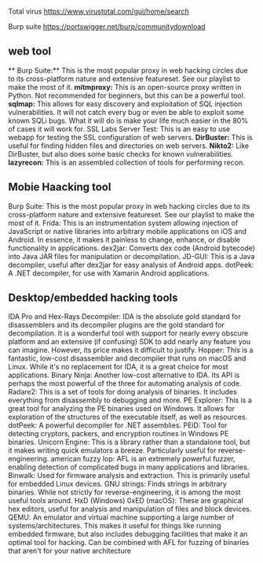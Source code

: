 Total virus
https://www.virustotal.com/gui/home/search

Burp suite
https://portswigger.net/burp/communitydownload

## web tool

   ** Burp Suite:** This is the most popular proxy in web hacking circles due to its cross-platform nature and extensive featureset. See       our playlist to make the most of it.
    **mitmproxy:** This is an open-source proxy written in Python. Not recommended for beginners, but this can be a powerful tool.
    **sqlmap:** This allows for easy discovery and exploitation of SQL injection vulnerabilities. It will not catch every bug or even
    be able to exploit some known SQLi bugs. What it will do is make your life much easier in the 80% of cases it will work for.
    SSL Labs Server Test: This is an easy to use webapp for testing the SSL configuration of web servers.
    **DirBuster:** This is useful for finding hidden files and directories on web servers.
    **Nikto2:** Like DirBuster, but also does some basic checks for known vulnerabilities.
    **lazyrecon:** This is an assembled collection of tools for performing recon.

## Mobie Haacking tool

Burp Suite: This is the most popular proxy in web hacking circles due to its cross-platform nature and extensive featureset. See our playlist to make the most of it.
Frida: This is an instrumentation system allowing injection of JavaScript or native libraries into arbitrary mobile applications on iOS and Android. In essence, it makes it painless to change, enhance, or disable functionality in applications.
dex2jar: Converts dex code (Android bytecode) into Java JAR files for manipulation or decompilation.
JD-GUI: This is a Java decompiler, useful after dex2jar for easy analysis of Android apps.
dotPeek: A .NET decompiler, for use with Xamarin Android applications.

## Desktop/embedded hacking tools

IDA Pro and Hex-Rays Decompiler: IDA is the absolute gold standard for disassemblers and its decompiler plugins are the gold standard for decompilation. It is a wonderful tool with support for nearly every obscure platform and an extensive (if confusing) SDK to add nearly any feature you can imagine. However, its price makes it difficult to justify.
Hopper: This is a fantastic, low-cost disassembler and decompiler that runs on macOS and Linux. While it's no replacement for IDA, it is a great choice for most applications.
Binary Ninja: Another low-cost alternative to IDA. Its API is perhaps the most powerful of the three for automating analysis of code.
Radare2: This is a set of tools for doing analysis of binaries. It includes everything from disassembly to debugging and more.
PE Explorer: This is a great tool for analyzing the PE binaries used on Windows. It allows for exploration of the structures of the executable itself, as well as resources.
dotPeek: A powerful decompiler for .NET assemblies.
PEiD: Tool for detecting cryptors, packers, and encryption routines in Windows PE binaries.
Unicorn Engine: This is a library rather than a standalone tool, but it makes writing quick emulators a breeze. Particularly useful for reverse-engineering.
american fuzzy lop: AFL is an extremely powerful fuzzer, enabling detection of complicated bugs in many applications and libraries.
Binwalk: Used for firmware analysis and extraction. This is primarily useful for embedded Linux devices.
GNU strings: Finds strings in arbitrary binaries. While not strictly for reverse-engineering, it is among the most useful tools around.
HxD (Windows) 0xED (macOS): These are graphical hex editors, useful for analysis and manipulation of files and block devices.
QEMU: An emulator and virtual machine supporting a large number of systems/architectures. This makes it useful for things like running embedded firmware, but also includes debugging facilities that make it an optimal tool for hacking. Can be combined with AFL for fuzzing of binaries that aren't for your native architecture
